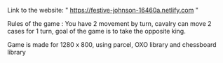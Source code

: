 
Link to the website: " https://festive-johnson-16460a.netlify.com "

Rules of the game : You have 2 movement by turn, cavalry can move 2 cases for 1 turn, goal of the game is to take the opposite king.


Game is made for 1280 x 800, using parcel, OXO library and chessboard library

